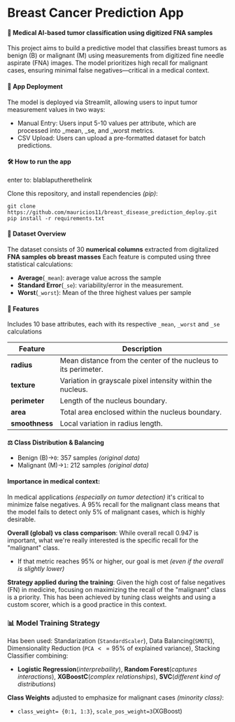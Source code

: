 # Breast Cancer Prediction App

#### 🔬 Medical AI-based tumor classification using digitized FNA samples

This project aims to build a predictive model that classifies breast tumors as benign (B) or malignant (M) using measurements from digitized fine needle aspirate (FNA) images. The model prioritizes high recall for malignant cases, ensuring minimal false negatives—critical in a medical context.

#### 🚀 App Deployment

The model is deployed via Streamlit, allowing users to input tumor measurement values in two ways:

* Manual Entry: Users input 5-10 values per attribute, which are processed into _mean, _se, and _worst metrics.
* CSV Upload: Users can upload a pre-formatted dataset for batch predictions.

#### 🛠️ How to run the app
enter to: blablaputherethelink

Clone this repository, and install rependencies *(pip)*:
```
git clone https://github.com/mauricios11/breast_disease_prediction_deploy.git
pip install -r requirements.txt

```

#### 📂 Dataset Overview

The dataset consists of $30$ **numerical columns** extracted from digitalized **FNA samples ob breast masses**
Each feature is computed using three statistical calculations:
* **Average**(`_mean`): average value across the sample
* **Standard Error**(`_se`): variability/error in the measurement.
* **Worst**(`_worst`): Mean of the three highest values per sample

#### 🔢 Features
Includes $10$ base attributes, each with its respective `_mean`, `_worst` and `_se` calculations

| Feature           | Description |
|------------------|-------------|
| **radius**       | Mean distance from the center of the nucleus to its perimeter. |
| **texture**      | Variation in grayscale pixel intensity within the nucleus. |
| **perimeter**    | Length of the nucleus boundary. |
| **area**         | Total area enclosed within the nucleus boundary. |
| **smoothness**   | Local variation in radius length. |

#### ⚖️ Class Distribution & Balancing
* Benign (B)$\rightarrow$`0`: $357$ samples *(original data)*
* Malignant (M)$\rightarrow$`1`: $212$ samples *(original data)*

####  Importance in medical context:
In medical applications *(especially on tumor detection)* it's critical to minimize false negatives. A $95$% recall for the malignant class means that the model fails to detect only $5$% of malignant cases, which is highly desirable.

**Overall (global) vs class comparison**: While overall recall $0.947$ is important, what we're really interested is the specific recall for the "malignant" class.
* If that metric reaches $95$% or higher, our goal is met *(even if the overall is slightly lower)*

**Strategy applied during the training**: Given the high cost of false negatives (FN) in medicine, focusing on maximizing the recall of the "malignant" class is a priority. This has been achieved by tuning class weights and using a custom scorer, which is a good practice in this context.

### 📊 Model Training Strategy
Has been used: Standarization (`StandardScaler`), Data Balancing(`SMOTE`), Dimensionality Reduction (`PCA` $<= 95$% of explained variance), Stacking Classifier combining:
* **Logistic Regression**(*interprebaility*), **Random Forest**(*captures interactions*), **XGBoostC**(*complex relationships*), **SVC**(*different kind of distributions*)

**Class Weights** adjusted to emphasize for malignant cases *(minority class)*:
* `class_weight= {0:1, 1:3}`, `scale_pos_weight=3`(XGBoost)





